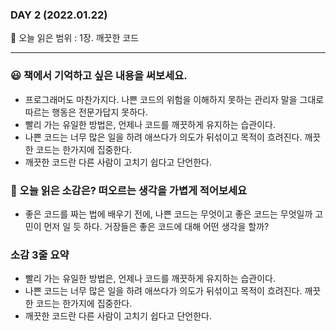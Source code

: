 ### DAY 2 (2022.01.22)

🔖 오늘 읽은 범위 : 1장. 깨끗한 코드

---

### 😃 책에서 기억하고 싶은 내용을 써보세요.

- 프로그래머도 마찬가지다. 나쁜 코드의 위험을 이해하지 못하는 관리자 말을 그대로 따르는 행동은 전문가답지 못하다.
- 빨리 가는 유일한 방법은, 언제나 코드를 깨끗하게 유지하는 습관이다.
- 나쁜 코드는 너무 많은 일을 하려 애쓰다가 의도가 뒤섞이고 목적이 흐려진다. 깨끗한 코드는 한가지에 집중한다.
- 깨끗한 코드란 다른 사람이 고치기 쉽다고 단언한다.

### 🤔 오늘 읽은 소감은? 떠오르는 생각을 가볍게 적어보세요

- 좋은 코드를 짜는 법에 배우기 전에, 나쁜 코드는 무엇이고 좋은 코드는 무엇일까 고민이 먼저 일 듯 하다. 거장들은 좋은 코드에 대해 어떤 생각을 할까?

### 소감 3줄 요약

- 빨리 가는 유일한 방법은, 언제나 코드를 깨끗하게 유지하는 습관이다.
- 나쁜 코드는 너무 많은 일을 하려 애쓰다가 의도가 뒤섞이고 목적이 흐려진다. 깨끗한 코드는 한가지에 집중한다.
- 깨끗한 코드란 다른 사람이 고치기 쉽다고 단언한다.
